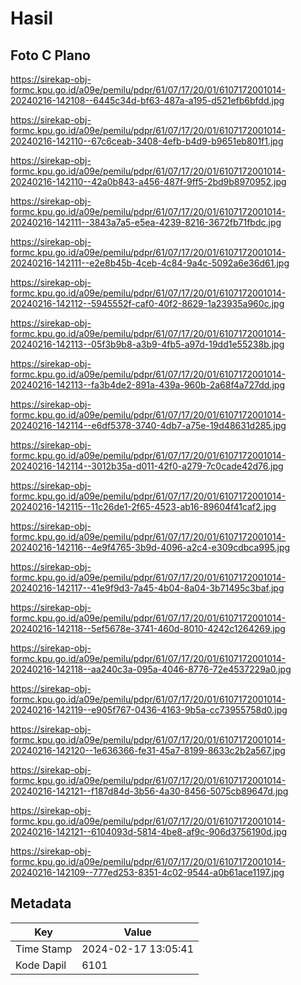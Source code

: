 # Hasil

## Foto C Plano

https://sirekap-obj-formc.kpu.go.id/a09e/pemilu/pdpr/61/07/17/20/01/6107172001014-20240216-142108--6445c34d-bf63-487a-a195-d521efb6bfdd.jpg

https://sirekap-obj-formc.kpu.go.id/a09e/pemilu/pdpr/61/07/17/20/01/6107172001014-20240216-142110--67c6ceab-3408-4efb-b4d9-b9651eb801f1.jpg

https://sirekap-obj-formc.kpu.go.id/a09e/pemilu/pdpr/61/07/17/20/01/6107172001014-20240216-142110--42a0b843-a456-487f-9ff5-2bd9b8970952.jpg

https://sirekap-obj-formc.kpu.go.id/a09e/pemilu/pdpr/61/07/17/20/01/6107172001014-20240216-142111--3843a7a5-e5ea-4239-8216-3672fb71fbdc.jpg

https://sirekap-obj-formc.kpu.go.id/a09e/pemilu/pdpr/61/07/17/20/01/6107172001014-20240216-142111--e2e8b45b-4ceb-4c84-9a4c-5092a6e36d61.jpg

https://sirekap-obj-formc.kpu.go.id/a09e/pemilu/pdpr/61/07/17/20/01/6107172001014-20240216-142112--5945552f-caf0-40f2-8629-1a23935a960c.jpg

https://sirekap-obj-formc.kpu.go.id/a09e/pemilu/pdpr/61/07/17/20/01/6107172001014-20240216-142113--05f3b9b8-a3b9-4fb5-a97d-19dd1e55238b.jpg

https://sirekap-obj-formc.kpu.go.id/a09e/pemilu/pdpr/61/07/17/20/01/6107172001014-20240216-142113--fa3b4de2-891a-439a-960b-2a68f4a727dd.jpg

https://sirekap-obj-formc.kpu.go.id/a09e/pemilu/pdpr/61/07/17/20/01/6107172001014-20240216-142114--e6df5378-3740-4db7-a75e-19d48631d285.jpg

https://sirekap-obj-formc.kpu.go.id/a09e/pemilu/pdpr/61/07/17/20/01/6107172001014-20240216-142114--3012b35a-d011-42f0-a279-7c0cade42d76.jpg

https://sirekap-obj-formc.kpu.go.id/a09e/pemilu/pdpr/61/07/17/20/01/6107172001014-20240216-142115--11c26de1-2f65-4523-ab16-89604f41caf2.jpg

https://sirekap-obj-formc.kpu.go.id/a09e/pemilu/pdpr/61/07/17/20/01/6107172001014-20240216-142116--4e9f4765-3b9d-4096-a2c4-e309cdbca995.jpg

https://sirekap-obj-formc.kpu.go.id/a09e/pemilu/pdpr/61/07/17/20/01/6107172001014-20240216-142117--41e9f9d3-7a45-4b04-8a04-3b71495c3baf.jpg

https://sirekap-obj-formc.kpu.go.id/a09e/pemilu/pdpr/61/07/17/20/01/6107172001014-20240216-142118--5ef5678e-3741-460d-8010-4242c1264269.jpg

https://sirekap-obj-formc.kpu.go.id/a09e/pemilu/pdpr/61/07/17/20/01/6107172001014-20240216-142118--aa240c3a-095a-4046-8776-72e4537229a0.jpg

https://sirekap-obj-formc.kpu.go.id/a09e/pemilu/pdpr/61/07/17/20/01/6107172001014-20240216-142119--e905f767-0436-4163-9b5a-cc73955758d0.jpg

https://sirekap-obj-formc.kpu.go.id/a09e/pemilu/pdpr/61/07/17/20/01/6107172001014-20240216-142120--1e636366-fe31-45a7-8199-8633c2b2a567.jpg

https://sirekap-obj-formc.kpu.go.id/a09e/pemilu/pdpr/61/07/17/20/01/6107172001014-20240216-142121--f187d84d-3b56-4a30-8456-5075cb89647d.jpg

https://sirekap-obj-formc.kpu.go.id/a09e/pemilu/pdpr/61/07/17/20/01/6107172001014-20240216-142121--6104093d-5814-4be8-af9c-906d3756190d.jpg

https://sirekap-obj-formc.kpu.go.id/a09e/pemilu/pdpr/61/07/17/20/01/6107172001014-20240216-142109--777ed253-8351-4c02-9544-a0b61ace1197.jpg


## Metadata

| Key        | Value               |
| ---------- | ------------------- |
| Time Stamp | 2024-02-17 13:05:41 |
| Kode Dapil | 6101                |



